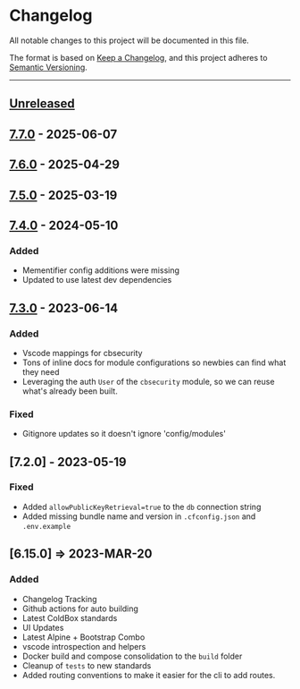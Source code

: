 # Changelog

All notable changes to this project will be documented in this file.

The format is based on [Keep a Changelog](https://keepachangelog.com/en/1.0.0/),
and this project adheres to [Semantic Versioning](https://semver.org/spec/v2.0.0.html).

* * *

## [Unreleased]

## [7.7.0] - 2025-06-07

## [7.6.0] - 2025-04-29

## [7.5.0] - 2025-03-19

## [7.4.0] - 2024-05-10

### Added

- Mementifier config additions were missing
- Updated to use latest dev dependencies

## [7.3.0] - 2023-06-14

### Added

- Vscode mappings for cbsecurity
- Tons of inline docs for module configurations so newbies can find what they need
- Leveraging the auth `User` of the `cbsecurity` module, so we can reuse what's already been built.

### Fixed

- Gitignore updates so it doesn't ignore 'config/modules'

## [7.2.0] - 2023-05-19

### Fixed

- Added `allowPublicKeyRetrieval=true` to the `db` connection string
- Added missing bundle name and version in `.cfconfig.json` and `.env.example`

## [6.15.0] => 2023-MAR-20

### Added

- Changelog Tracking
- Github actions for auto building
- Latest ColdBox standards
- UI Updates
- Latest Alpine + Bootstrap Combo
- vscode introspection and helpers
- Docker build and compose consolidation to the `build` folder
- Cleanup of `tests` to new standards
- Added routing conventions to make it easier for the cli to add routes.

[unreleased]: https://github.com/coldbox-templates/rest-hmvc/compare/v7.7.0...HEAD
[7.7.0]: https://github.com/coldbox-templates/rest-hmvc/compare/v7.6.0...v7.7.0
[7.6.0]: https://github.com/coldbox-templates/rest-hmvc/compare/v7.5.0...v7.6.0
[7.5.0]: https://github.com/coldbox-templates/rest-hmvc/compare/v7.4.0...v7.5.0
[7.4.0]: https://github.com/coldbox-templates/rest-hmvc/compare/v7.3.0...v7.4.0
[7.3.0]: https://github.com/coldbox-templates/rest-hmvc/compare/d9eb531a5efc9aa3d92fce4736f643d1cde16c0a...v7.3.0
